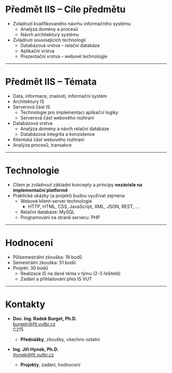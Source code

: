
# Předmět IIS – Cíle předmětu
- Zvládnutí kvalifikovaného návrhu informačního systému
	- Analýza domény a procesů
	- Návrh architektury systému
- Zvládnutí souvisejících technologií
	- Databázová vrstva – relační databáze
	- Aplikační vrstva
	- Prezentační vrstva – webové technologie

---

# Předmět IIS – Témata
- Data, informace, znalosti, informační systém
- Architektury IS
- Serverová část IS
	- Technologie pro implementaci aplikační logiky
	- Serverová část webového rozhraní
- Databázová vrstva
	- Analýza domény a návrh relační databáze
	- Databázová integrita a konzistence
- Klientská část webového rozhraní
- Analýza procesů, transakce

---

# Technologie
- Cílem je zvládnout základní koncepty a principy **nezávisle na implementační platformě**
- Praktické ukázky (a projekt) budou využívat zejména
	- Webové klient-server technologie
		- HTTP, HTML, CSS, JavaScript, XML, JSON, REST, …
	- Relační databáze: MySQL
	- Programování na straně serveru: PHP

---

# Hodnocení
- Půlsemestrální zkouška: 19 bodů
- Semestrální zkouška: 51 bodů
- Projekt: 30 bodů
	- Realizace IS na dané téma v týmu (2-3 řešitelé)
	- Zadání a přihlašování přes IS VUT

---

# Kontakty
- **Doc. Ing. Radek Burget, Ph.D.** \
burgetr@fit.vutbr.cz \
C215
	- **Přednášky**, zkoušky, všechno ostatní

- **Ing. Jiří Hynek, Ph.D.** \
ihynek@fit.vutbr.cz
	- **Projekty**, zadání, hodnocení


